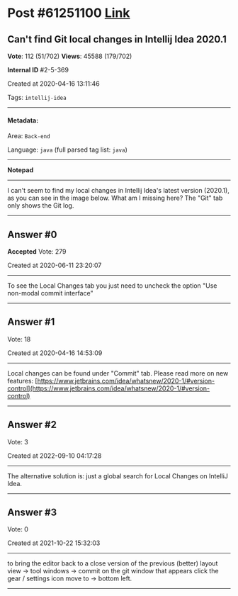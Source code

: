 
# Post \#61251100 [Link](https://stackoverflow.com/questions/61251100/)

## Can't find Git local changes in Intellij Idea 2020.1

**Vote**: 112 (51/702) **Views**: 45588 (179/702) 

**Internal ID** \#2-5-369

Created at 2020-04-16 13:11:46

Tags: `intellij-idea`

----------

#### Metadata:

Area: `Back-end`

Language: `java` (full parsed tag list: `java`)

----------

**Notepad**


----------

I can't seem to find my local changes in Intellij Idea's latest version (2020.1), as you can see in the image below. What am I missing here? The "Git" tab only shows the Git log.

[](https://i.stack.imgur.com/uUTcv.png)


----------
        
## Answer \#0

**Accepted** Vote: 279

Created at 2020-06-11 23:20:07

------------

To see the Local Changes tab you just need to uncheck the option "Use non-modal commit interface"

[](https://i.stack.imgur.com/XIkZM.png)


------------
    
    
## Answer \#1

 Vote: 18

Created at 2020-04-16 14:53:09

------------

Local changes can be found under "Commit" tab.
Please read more on new features:
[https://www.jetbrains.com/idea/whatsnew/2020-1/#version-control](https://www.jetbrains.com/idea/whatsnew/2020-1/#version-control)


------------
    
    
## Answer \#2

 Vote: 3

Created at 2022-09-10 04:17:28

------------

The alternative solution is: just a global search for Local Changes on IntelliJ Idea.
[](https://i.stack.imgur.com/qbQeK.png)


------------
    
    
## Answer \#3

 Vote: 0

Created at 2021-10-22 15:32:03

------------

to bring the editor back to a close version of the previous (better) layout
view -> tool windows -> commit
on the git window that appears click the gear / settings icon
move to -> bottom left.


------------
    
    